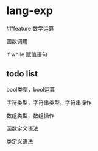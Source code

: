 # lang-exp
##feature
数学运算

函数调用

if while 赋值语句
## todo list
bool类型，bool运算

字符类型，字符串类型，字符串操作

数组类型，数组操作

函数定义语法

类定义语法